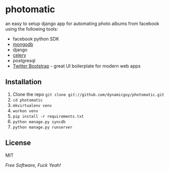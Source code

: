 photomatic
==========
an easy to setup django app for automating photo albums from facebook using the following tools:
  - facebook python SDK
  - [mongodb]
  - django
  - [celery]
  - postgresql
  - [Twitter Bootstrap] - great UI boilerplate for modern web apps



Installation
--------------

1. Clone the repo `git clone git://github.com/dynamicguy/photomatic.git`
2. `cd photomatic`
3. `mkvirtualenv venv`
4. `workon venv`
5. `pip install -r requirements.txt`
6. `python manage.py syncdb`
7. `python manage.py runserver`


License
-

MIT

*Free Software, Fuck Yeah!*

  [john gruber]: http://dynamicguy.com/
  [1]: https://github.com/dynamicguy/photomatic/
  [Twitter Bootstrap]: http://twitter.github.com/bootstrap/
  [celery]: http://celeryproject.org
  [mongodb]: http://mongodb.org
